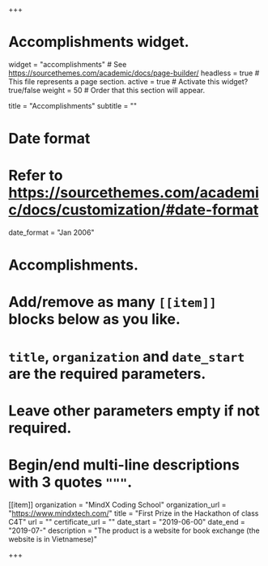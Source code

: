 +++
# Accomplishments widget.
widget = "accomplishments"  # See https://sourcethemes.com/academic/docs/page-builder/
headless = true  # This file represents a page section.
active = true  # Activate this widget? true/false
weight = 50  # Order that this section will appear.

title = "Accomplishments"
subtitle = ""

# Date format
#   Refer to https://sourcethemes.com/academic/docs/customization/#date-format
date_format = "Jan 2006"

# Accomplishments.
#   Add/remove as many `[[item]]` blocks below as you like.
#   `title`, `organization` and `date_start` are the required parameters.
#   Leave other parameters empty if not required.
#   Begin/end multi-line descriptions with 3 quotes `"""`.

[[item]]
  organization = "MindX Coding School"
  organization_url = "https://www.mindxtech.com/"
  title = "First Prize in the Hackathon of class C4T"
  url = ""
  certificate_url = ""
  date_start = "2019-06-00"
  date_end = "2019-07-"
  description = "The product is a website for book exchange (the website is in Vietnamese)"

+++

